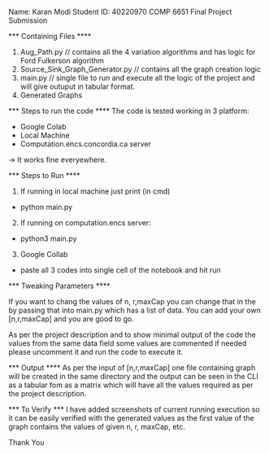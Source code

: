 Name: Karan Modi
Student ID: 40220970
COMP 6651 Final Project Submission 

***  Containing Files  ****
1) Aug_Path.py // contains all the 4 variation algorithms and has logic for Ford Fulkerson algorithm
2) Source_Sink_Graph_Generator.py // contains all the graph creation logic
3) main.py // single file to run and execute all the logic of the project and will give outuput in tabular format.
4) Generated Graphs

***  Steps to run the code  ****
The code is tested working in 3 platform:
- Google Colab
- Local Machine
- Computation.encs.concordia.ca server

-> It works fine everyewhere.

***  Steps to Run  ****
1) If running in local machine just print (in cmd)
- python main.py

2) If running on computation.encs server:
- python3 main.py

3) Google Collab 
- paste all 3 codes into single cell of the notebook and hit run

***  Tweaking Parameters ****

If you want to chang the values of n, r,maxCap you can change that in the by passing that into main.py which has a list of data. You can add your own [n,r,maxCap] and you are good to go.

As per the project description and to show minimal output of the code the values from the same data field some values are commented if needed please uncomment it and run the code to execute it. 


***  Output  ****
As per the input of [n,r,maxCap] one file containing graph will be created in the same directory and the output can be seen in the CLI as a tabular fom as a matrix which will have all the values required as per the project description. 


*** To Verify ***
I have added screenshots of current running execution so it can be easily verified with the generated values as the first value of the graph contains the values of given n, r, maxCap, etc. 


Thank You